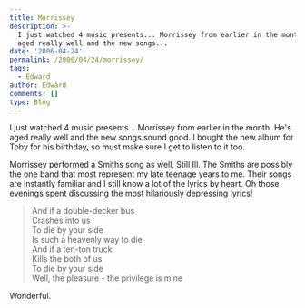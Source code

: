 ```yaml
---
title: Morrissey
description: >-
  I just watched 4 music presents... Morrissey from earlier in the month. He\'s
  aged really well and the new songs...
date: '2006-04-24'
permalink: /2006/04/24/morrissey/
tags:
  - Edward
author: Edward
comments: []
type: Blog
---
```


I just watched 4 music presents... Morrissey from earlier in the month.
He\'s aged really well and the new songs sound good. I bought the new
album for Toby for his birthday, so must make sure I get to listen to it
too.

Morrissey performed a Smiths song as well, Still Ill. The Smiths are
possibly the one band that most represent my late teenage years to me.
Their songs are instantly familiar and I still know a lot of the lyrics
by heart. Oh those evenings spent discussing the most hilariously
depressing lyrics!

> And if a double-decker bus  
>  Crashes into us  
>  To die by your side  
>  Is such a heavenly way to die  
>  And if a ten-ton truck  
>  Kills the both of us  
>  To die by your side  
>  Well, the pleasure - the privilege is mine

Wonderful.

